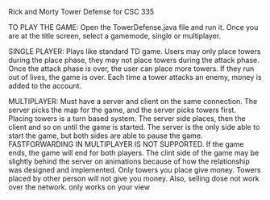 Rick and Morty Tower Defense for CSC 335

TO PLAY THE GAME: Open the TowerDefense.java file and run it. Once you are at the title screen, select a gamemode, single or multiplayer.

SINGLE PLAYER: Plays like  standard TD game. Users may only place towers during the place phase, they may not place towers during the attack
phase. Once the attack phase is over, the user can place more towers. If they run out of lives, the game is over. Each time a tower
attacks an enemy, money is added to the account. 

MULTIPLAYER: Must have a server and client on the same connection. The server picks the map for the game, and the server picks towers first.
Placing towers is a turn based system. The server side places, then the client and so on until the game is started. The server is the only
side able to start the game, but both sides are able to pause the game. FASTFORWARDING IN MULTIPLAYER IS NOT SUPPORTED. If the game ends,
the game will end for both players. The clint side of the game may be slightly behind the server on animations because of how the relationship
was designed and implemented. Only towers you place give money. Towers placed by other person will not give you money. Also, selling dose not work over the network. only works on your view
